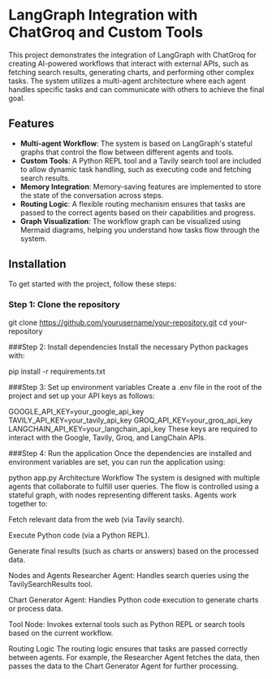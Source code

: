 # LangGraph Integration with ChatGroq and Custom Tools

This project demonstrates the integration of LangGraph with ChatGroq for creating AI-powered workflows that interact with external APIs, such as fetching search results, generating charts, and performing other complex tasks. The system utilizes a multi-agent architecture where each agent handles specific tasks and can communicate with others to achieve the final goal.

## Features

- **Multi-agent Workflow**: The system is based on LangGraph's stateful graphs that control the flow between different agents and tools.
- **Custom Tools**: A Python REPL tool and a Tavily search tool are included to allow dynamic task handling, such as executing code and fetching search results.
- **Memory Integration**: Memory-saving features are implemented to store the state of the conversation across steps.
- **Routing Logic**: A flexible routing mechanism ensures that tasks are passed to the correct agents based on their capabilities and progress.
- **Graph Visualization**: The workflow graph can be visualized using Mermaid diagrams, helping you understand how tasks flow through the system.

## Installation

To get started with the project, follow these steps:

### Step 1: Clone the repository


git clone https://github.com/yourusername/your-repository.git
cd your-repository


###Step 2: Install dependencies
Install the necessary Python packages with:

pip install -r requirements.txt



###Step 3: Set up environment variables
Create a .env file in the root of the project and set up your API keys as follows:

GOOGLE_API_KEY=your_google_api_key
TAVILY_API_KEY=your_tavily_api_key
GROQ_API_KEY=your_groq_api_key
LANGCHAIN_API_KEY=your_langchain_api_key
These keys are required to interact with the Google, Tavily, Groq, and LangChain APIs.

###Step 4: Run the application
Once the dependencies are installed and environment variables are set, you can run the application using:

python app.py
Architecture
Workflow
The system is designed with multiple agents that collaborate to fulfill user queries. The flow is controlled using a stateful graph, with nodes representing different tasks. Agents work together to:

Fetch relevant data from the web (via Tavily search).

Execute Python code (via a Python REPL).

Generate final results (such as charts or answers) based on the processed data.

Nodes and Agents
Researcher Agent: Handles search queries using the TavilySearchResults tool.

Chart Generator Agent: Handles Python code execution to generate charts or process data.

Tool Node: Invokes external tools such as Python REPL or search tools based on the current workflow.

Routing Logic
The routing logic ensures that tasks are passed correctly between agents. For example, the Researcher Agent fetches the data, then passes the data to the Chart Generator Agent for further processing.
